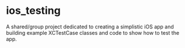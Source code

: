 # ios_testing
A shared/group project dedicated to creating a simplistic iOS app and building example XCTestCase classes and code to show how to test the app.
